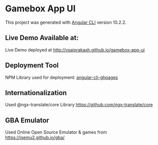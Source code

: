# Gamebox App UI
This project was generated with [Angular CLI](https://github.com/angular/angular-cli) version 10.2.2.

<!-- [![Open in Gitpod](https://gitpod.io/button/open-in-gitpod.svg)](https://gitpod.io/#https://github.com/vsaiprakash/gamebox-app-ui) -->

## Live Demo Available at:
Live Demo deployed at http://vsaiprakash.github.io/gamebox-app-ui

## Deployment Tool
NPM Library used for deployment: [angular-cli-ghpages](https://www.npmjs.com/package/angular-cli-ghpages)

## Internationalization

Used @ngx-translate/core Library
https://github.com/ngx-translate/core 

## GBA Emulator

Used Online Open Source Emulator & games from https://jsemu2.github.io/gba/
